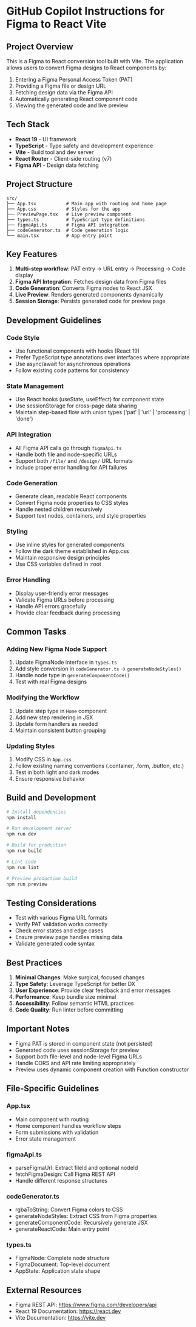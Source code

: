 # GitHub Copilot Instructions for Figma to React Vite

## Project Overview

This is a Figma to React conversion tool built with Vite. The application allows users to convert Figma designs to React components by:
1. Entering a Figma Personal Access Token (PAT)
2. Providing a Figma file or design URL
3. Fetching design data via the Figma API
4. Automatically generating React component code
5. Viewing the generated code and live preview

## Tech Stack

- **React 19** - UI framework
- **TypeScript** - Type safety and development experience
- **Vite** - Build tool and dev server
- **React Router** - Client-side routing (v7)
- **Figma API** - Design data fetching

## Project Structure

```
src/
├── App.tsx           # Main app with routing and home page
├── App.css           # Styles for the app
├── PreviewPage.tsx   # Live preview component
├── types.ts          # TypeScript type definitions
├── figmaApi.ts       # Figma API integration
├── codeGenerator.ts  # Code generation logic
└── main.tsx          # App entry point
```

## Key Features

1. **Multi-step workflow**: PAT entry → URL entry → Processing → Code display
2. **Figma API Integration**: Fetches design data from Figma files
3. **Code Generation**: Converts Figma nodes to React JSX
4. **Live Preview**: Renders generated components dynamically
5. **Session Storage**: Persists generated code for preview page

## Development Guidelines

### Code Style
- Use functional components with hooks (React 19)
- Prefer TypeScript type annotations over interfaces where appropriate
- Use async/await for asynchronous operations
- Follow existing code patterns for consistency

### State Management
- Use React hooks (useState, useEffect) for component state
- Use sessionStorage for cross-page data sharing
- Maintain step-based flow with union types ('pat' | 'url' | 'processing' | 'done')

### API Integration
- All Figma API calls go through `figmaApi.ts`
- Handle both file and node-specific URLs
- Support both `/file/` and `/design/` URL formats
- Include proper error handling for API failures

### Code Generation
- Generate clean, readable React components
- Convert Figma node properties to CSS styles
- Handle nested children recursively
- Support text nodes, containers, and style properties

### Styling
- Use inline styles for generated components
- Follow the dark theme established in App.css
- Maintain responsive design principles
- Use CSS variables defined in :root

### Error Handling
- Display user-friendly error messages
- Validate Figma URLs before processing
- Handle API errors gracefully
- Provide clear feedback during processing

## Common Tasks

### Adding New Figma Node Support
1. Update FigmaNode interface in `types.ts`
2. Add style conversion in `codeGenerator.ts` → `generateNodeStyles()`
3. Handle node type in `generateComponentCode()`
4. Test with real Figma designs

### Modifying the Workflow
1. Update step type in `Home` component
2. Add new step rendering in JSX
3. Update form handlers as needed
4. Maintain consistent button grouping

### Updating Styles
1. Modify CSS in `App.css`
2. Follow existing naming conventions (.container, .form, .button, etc.)
3. Test in both light and dark modes
4. Ensure responsive behavior

## Build and Development

```bash
# Install dependencies
npm install

# Run development server
npm run dev

# Build for production
npm run build

# Lint code
npm run lint

# Preview production build
npm run preview
```

## Testing Considerations

- Test with various Figma URL formats
- Verify PAT validation works correctly
- Check error states and edge cases
- Ensure preview page handles missing data
- Validate generated code syntax

## Best Practices

1. **Minimal Changes**: Make surgical, focused changes
2. **Type Safety**: Leverage TypeScript for better DX
3. **User Experience**: Provide clear feedback and error messages
4. **Performance**: Keep bundle size minimal
5. **Accessibility**: Follow semantic HTML practices
6. **Code Quality**: Run linter before committing

## Important Notes

- Figma PAT is stored in component state (not persisted)
- Generated code uses sessionStorage for preview
- Support both file-level and node-level Figma URLs
- Handle CORS and API rate limiting appropriately
- Preview uses dynamic component creation with Function constructor

## File-Specific Guidelines

### App.tsx
- Main component with routing
- Home component handles workflow steps
- Form submissions with validation
- Error state management

### figmaApi.ts
- parseFigmaUrl: Extract fileId and optional nodeId
- fetchFigmaDesign: Call Figma REST API
- Handle different response structures

### codeGenerator.ts
- rgbaToString: Convert Figma colors to CSS
- generateNodeStyles: Extract CSS from Figma properties
- generateComponentCode: Recursively generate JSX
- generateReactCode: Main entry point

### types.ts
- FigmaNode: Complete node structure
- FigmaDocument: Top-level document
- AppState: Application state shape

## External Resources

- Figma REST API: https://www.figma.com/developers/api
- React 19 Documentation: https://react.dev
- Vite Documentation: https://vite.dev
